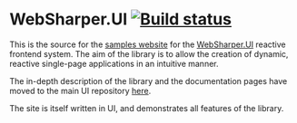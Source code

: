 # WebSharper.UI [![Build status](https://ci.appveyor.com/api/projects/status/n8uco25vdshc2lae?svg=true)](https://ci.appveyor.com/project/IntelliFactory/websharper-ui-next-samples)

This is the source for the [samples
website](http://websharper-samples.github.io/ui) for
the
[WebSharper.UI](http://www.github.com/dotnet-websharper/ui)
reactive frontend system. The aim of the library is to allow the
creation of dynamic, reactive single-page applications in an intuitive
manner.

The in-depth description of the library and the documentation pages have
moved to the main UI repository
[here](http://www.github.com/dotnet-websharper/ui).

The site is itself written in UI, and demonstrates all features of
the library.

